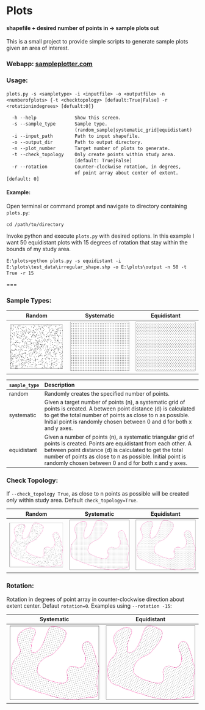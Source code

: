 # Plots
#### shapefile + desired number of points in → sample plots out

This is a small project to provide simple scripts to generate sample plots given an area of interest.

### Webapp: [sampleplotter.com](http://www.sampleplotter.com)

### Usage:

~~~
plots.py -s <sampletype> -i <inputfile> -o <outputfile> -n <numberofplots> {-t <checktopology> [default:True|False] -r <rotationindegrees> [defualt:0]}
~~~

~~~
  -h --help              Show this screen.
  -s --sample_type       Sample type.
  	                     (random_sample|systematic_grid|equidistant)
  -i --input_path        Path to input shapefile.
  -o --output_dir        Path to output directory.
  -n --plot_number       Target number of plots to generate.
  -t --check_topology    Only create points within study area.
  	                     [default: True|False]
  -r --rotation          Counter-clockwise rotation, in degrees,
  	                     of point array about center of extent. [default: 0]
~~~

#### Example:

Open terminal or command prompt and navigate to directory containing ```plots.py```:

~~~
cd /path/to/directory
~~~

Invoke python and execute ```plots.py``` with desired options. In this example I want 50 equidistant plots with 15 degrees of rotation that stay within the bounds of my study area.

~~~
E:\plots>python plots.py -s equidistant -i E:\plots\test_data\irregular_shape.shp -o E:\plots\output -n 50 -t True -r 15
~~~

===

### Sample Types:

| **Random** | **Systematic** | **Equidistant**  |
|---|---|---|
| ![](https://github.com/HaydenElza/plots/blob/master/examples/random_1000.png?raw=true) |  ![](https://github.com/HaydenElza/plots/blob/master/examples/systematic_1000.png?raw=true) | ![](https://github.com/HaydenElza/plots/blob/master/examples/equidistant_1000.png?raw=true)  |

| `sample_type` | Description |
---|:--
random | Randomly creates the specified number of points.
systematic | Given a target number of points (n), a systematic grid of points is created. A between point distance (d) is calculated to get the total number of points as close to n as possible. Initial point is randomly chosen between 0 and d for both x and y axes.
equidistant | Given a number of points (n), a systematic triangular grid of points is created. Points are equidistant from each other. A between point distance (d) is calculated to get the total number of points as close to n as possible. Initial point is randomly chosen between 0 and d for both x and y axes.

### Check Topology:

If `--check_topology True`, as close to n points as possible will be created *only* within study area. Default `check_topology=True`.

| Random | Systematic | Equidistant |
|---|---|---|
![](https://github.com/HaydenElza/plots/blob/master/examples/random_1000_checktopology.png?raw=true) | ![](https://github.com/HaydenElza/plots/blob/master/examples/systematic_1000_checktopology.png?raw=true) | ![](https://github.com/HaydenElza/plots/blob/master/examples/equidistant_1000_checktopology.png?raw=true)

### Rotation:

Rotation in degrees of point array in counter-clockwise direction about extent center. Defaut `rotation=0`. Examples using `--rotation -15`:

| Systematic | Equidistant |
|---|---|
![](https://github.com/HaydenElza/plots/blob/master/examples/systematic_1000_checktopology_-15rotation.png?raw=true) | ![](https://github.com/HaydenElza/plots/blob/master/examples/equidistant_1000_checktopology_-15rotation.png?raw=true)
